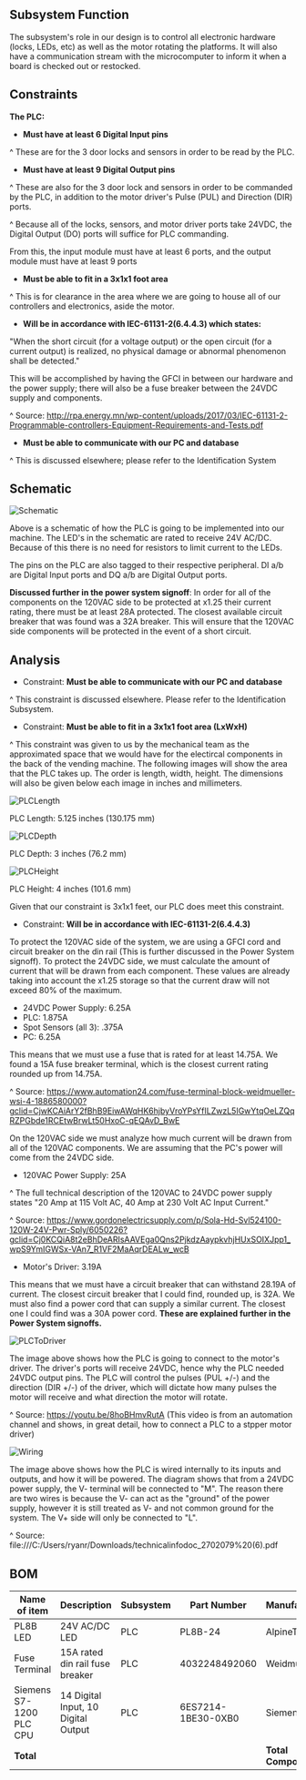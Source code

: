 ## Subsystem Function 

The subsystem's role in our design is to control all electronic hardware (locks, LEDs, etc) as well as the motor rotating the platforms. It will also have a communication stream with the microcomputer to inform it when a board is checked out or restocked. 

## Constraints 

**The PLC:** 

* **Must have at least 6 Digital Input pins**

^ These are for the 3 door locks and sensors in order to be read by the PLC.

* **Must have at least 9 Digital Output pins**

^ These are also for the 3 door lock and sensors in order to be commanded by the PLC, in addition to the motor driver's Pulse (PUL) and Direction (DIR) ports.

^ Because all of the locks, sensors, and motor driver ports take 24VDC, the Digital Output (DO) ports will suffice for PLC commanding.

From this, the input module must have at least 6 ports, and the output module must have at least 9 ports 

* **Must be able to fit in a 3x1x1 foot area**

^ This is for clearance in the area where we are going to house all of our controllers and electronics, aside the motor. 

* **Will be in accordance with IEC-61131-2(6.4.4.3) which states:**

"When the short circuit (for a voltage output) or the open circuit (for a current output) is realized, no physical damage or abnormal phenomenon shall be detected." 

This will be accomplished by having the GFCI in between our hardware and the power supply; there will also be a fuse breaker between the 24VDC supply and components.

^ Source: http://rpa.energy.mn/wp-content/uploads/2017/03/IEC-61131-2-Programmable-controllers-Equipment-Requirements-and-Tests.pdf 

* **Must be able to communicate with our PC and database**

^ This is discussed elsewhere; please refer to the Identification System

## Schematic 

![Schematic](https://github.com/DillonSW/Capstone_Team_5/blob/Team5-Signoff-PLC/images/PLCSchemRevisionSix.jpg) 
 
Above is a schematic of how the PLC is going to be implemented into our machine. The LED's in the schematic are rated to receive 24V AC/DC. Because of this there is no need for resistors to limit current to the LEDs.

The pins on the PLC are also tagged to their respective peripheral. DI a/b are Digital Input ports and DQ a/b are Digital Output ports.

**Discussed further in the power system signoff**: In order for all of the components on the 120VAC side to be protected at x1.25 their current rating, there must be at least 28A protected. The closest available circuit breaker that was found was a 32A breaker. This will ensure that the 120VAC side components will be protected in the event of a short circuit.

## Analysis 

* Constraint: **Must be able to communicate with our PC and database**

^ This constraint is discussed elsewhere. Please refer to the Identification Subsystem.

* Constraint: **Must be able to fit in a 3x1x1 foot area (LxWxH)**

^ This constraint was given to us by the mechanical team as the approximated space that we would have for the electircal components in the back of the vending machine. The following images will show the area that the PLC takes up. The order is length, width, height. The dimensions will also be given below each image in inches and millimeters.

![PLCLength](https://github.com/DillonSW/Capstone_Team_5/blob/Team5-Signoff-PLC/images/PLCLength.jpg)

PLC Length: 5.125 inches (130.175 mm)

![PLCDepth](https://github.com/DillonSW/Capstone_Team_5/blob/Team5-Signoff-PLC/images/PLCDepth.jpg)

PLC Depth: 3 inches (76.2 mm)

![PLCHeight](https://github.com/DillonSW/Capstone_Team_5/blob/Team5-Signoff-PLC/images/PLCHeight.jpg)

PLC Height: 4 inches (101.6 mm)

Given that our constraint is 3x1x1 feet, our PLC does meet this constraint.

* Constraint: **Will be in accordance with IEC-61131-2(6.4.4.3)**

To protect the 120VAC side of the system, we are using a GFCI cord and circuit breaker on the din rail (This is further discussed in the Power System signoff). To protect the 24VDC side, we must calculate the amount of current that will be drawn from each component. These values are already taking into account the x1.25 storage so that the current draw will not exceed 80% of the maximum.

* 24VDC Power Supply: 6.25A
* PLC: 1.875A
* Spot Sensors (all 3): .375A
* PC: 6.25A

This means that we must use a fuse that is rated for at least 14.75A. We found a 15A fuse breaker terminal, which is the closest current rating rounded up from 14.75A.

^ Source: https://www.automation24.com/fuse-terminal-block-weidmueller-wsi-4-1886580000?gclid=CjwKCAiArY2fBhB9EiwAWqHK6hjbyVroYPsYfILZwzL5IGwYtqOeLZQqRZPGbde1RCEtwBrwLt50HxoC-qEQAvD_BwE

On the 120VAC side we must analyze how much current will be drawn from all of the 120VAC components. We are assuming that the PC's power will come from the 24VDC side.

* 120VAC Power Supply: 25A

^ The full technical description of the 120VAC to 24VDC power supply states "20 Amp at 115 Volt AC, 40 Amp at 230 Volt AC Input Current."

^ Source: https://www.gordonelectricsupply.com/p/Sola-Hd-Svl524100-120W-24V-Pwr-Sply/6050226?gclid=Cj0KCQiA8t2eBhDeARIsAAVEga0Qns2PjkdzAaypkvhjHUxSOIXJpp1_wpS9YmIGWSx-VAn7_R1VF2MaAqrDEALw_wcB

* Motor's Driver: 3.19A

This means that we must have a circuit breaker that can withstand 28.19A of current. The closest circuit breaker that I could find, rounded up, is 32A. We must also find a power cord that can supply a similar current. The closest one I could find was a 30A power cord. **These are explained further in the Power System signoffs.**

![PLCToDriver](https://github.com/DillonSW/Capstone_Team_5/blob/Team5-Signoff-PLC/images/PLCToDriver.jpg) 

The image above shows how the PLC is going to connect to the motor's driver. The driver's ports will receive 24VDC, hence why the PLC needed 24VDC output pins. The PLC will control the pulses (PUL +/-) and the direction (DIR +/-) of the driver, which will dictate how many pulses the motor will receive and what direction the motor will rotate.

^ Source: https://youtu.be/8hoBHmvRutA (This video is from an automation channel and shows, in great detail, how to connect a PLC to a stpper motor driver)

![Wiring](https://github.com/DillonSW/Capstone_Team_5/blob/Team5-Signoff-PLC/images/PLCWiring.jpg)

The image above shows how the PLC is wired internally to its inputs and outputs, and how it will be powered. The diagram shows that from a 24VDC power supply, the V- terminal will be connected to "M". The reason there are two wires is because the V- can act as the "ground" of the power supply, however it is still treated as V- and not common ground for the system. The V+ side will only be connected to "L".

^ Source: file:///C:/Users/ryanr/Downloads/technicalinfodoc_2702079%20(6).pdf

## BOM 

| Name of item | Description | Subsystem | Part Number | Manufacturer | Quantity | Price | Total |
|--------------|-------------|-----------|-------------|--------------|----------|-------|-------|
| PL8B LED | 24V AC/DC LED | PLC | PL8B-24 | AlpineTech | 3 | $5.95 | $17.85 |
| Fuse Terminal | 15A rated din rail fuse breaker | PLC | 4032248492060 | Weidmüller | 1 | $6.61 | $6.61 |
| Siemens S7-1200 PLC CPU | 14 Digital Input, 10 Digital Output | PLC | 6ES7214-1BE30-0XB0 | Siemens | 1 | $464.03 | $464.03 |
| **Total** |  |  |  | **Total Components** | 5 | **Total Cost** | $488.49 |
